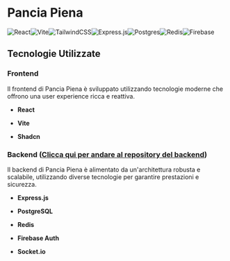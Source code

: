 # Pancia Piena

![React](https://img.shields.io/badge/react-%2320232a.svg?style=for-the-badge&logo=react&logoColor=%2361DAFB)![Vite](https://img.shields.io/badge/vite-%23646CFF.svg?style=for-the-badge&logo=vite&logoColor=white)![TailwindCSS](https://img.shields.io/badge/tailwindcss-%2338B2AC.svg?style=for-the-badge&logo=tailwind-css&logoColor=white)![Express.js](https://img.shields.io/badge/express.js-%23404d59.svg?style=for-the-badge&logo=express&logoColor=%2361DAFB)![Postgres](https://img.shields.io/badge/postgres-%23316192.svg?style=for-the-badge&logo=postgresql&logoColor=white)![Redis](https://img.shields.io/badge/redis-%23DD0031.svg?style=for-the-badge&logo=redis&logoColor=white)![Firebase](https://img.shields.io/badge/Firebase-039BE5?style=for-the-badge&logo=Firebase&logoColor=white)

## Tecnologie Utilizzate

### Frontend

Il frontend di Pancia Piena è sviluppato utilizzando tecnologie moderne che offrono una user experience ricca e reattiva.

- **React**
  
- **Vite**

- **Shadcn**

### Backend ([Clicca qui per andare al repository del backend](https://github.com/peppemig/pancia-piena-be))

Il backend di Pancia Piena è alimentato da un'architettura robusta e scalabile, utilizzando diverse tecnologie per garantire prestazioni e sicurezza.

- **Express.js**

- **PostgreSQL**

- **Redis**

- **Firebase Auth**

- **Socket.io**

